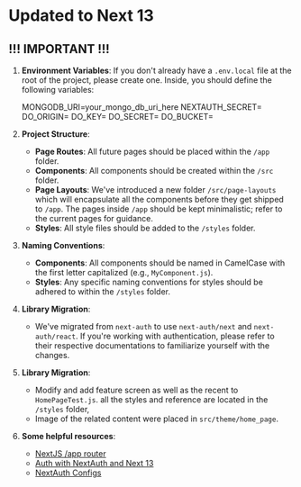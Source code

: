 # Updated to Next 13

## !!! IMPORTANT !!!

1. **Environment Variables**: If you don't already have a `.env.local` file at the root of the project, please create one. Inside, you should define the following variables:

   MONGODB_URI=your_mongo_db_uri_here
   NEXTAUTH_SECRET=
   DO_ORIGIN=
   DO_KEY=
   DO_SECRET=
   DO_BUCKET=

2. **Project Structure**:

   - **Page Routes**: All future pages should be placed within the `/app` folder.
   - **Components**: All components should be created within the `/src` folder.
   - **Page Layouts**: We've introduced a new folder `/src/page-layouts` which will encapsulate all the components before they get shipped to `/app`. The pages inside `/app` should be kept minimalistic; refer to the current pages for guidance.
   - **Styles**: All style files should be added to the `/styles` folder.

3. **Naming Conventions**:

   - **Components**: All components should be named in CamelCase with the first letter capitalized (e.g., `MyComponent.js`).
   - **Styles**: Any specific naming conventions for styles should be adhered to within the `/styles` folder.

4. **Library Migration**:

   - We've migrated from `next-auth` to use `next-auth/next` and `next-auth/react`. If you're working with authentication, please refer to their respective documentations to familiarize yourself with the changes.
5. **Library Migration**:
   - Modify and add feature screen as well as the recent to `HomePageTest.js`. all the styles and reference are located in the `/styles` folder,
   - Image of the related content were placed in `src/theme/home_page`.

6. **Some helpful resources**:
   - [NextJS /app router](https://nextjs.org/docs/app)
   - [Auth with NextAuth and Next 13](https://medium.com/ascentic-technology/authentication-with-next-js-13-and-next-auth-9c69d55d6bfd)
   - [NextAuth Configs](https://next-auth.js.org/configuration/nextjs)
